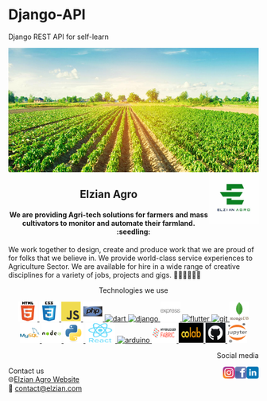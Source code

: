 # Django-API
Django REST API for self-learn
<!-- <h2> Hi there 👋</h2>
-->
<img src="https://github.com/Elzian-Agro/.github/blob/Master/agri.jpg?raw=true" alt="banner" height="250" width="100%" />
  <a href="https://agro.elzian.com/" target="blank"><img align="right" width="100" src="https://github.com/Elzian-Agro/.github/blob/Master/logo.jpg?raw=true"  /></a>
  <br>
  <h2 align="center"> Elzian Agro </h2>
  <h4 align="center">We are providing Agri-tech solutions for farmers and mass cultivators to monitor and automate their farmland. :seedling: </h4>
  
  We work together to design, create and produce work that we are proud of for folks that we believe in.
  We provide world-class service experiences to Agriculture Sector.
  We are available for hire in a wide range of creative disciplines for a variety of jobs, projects and gigs. :technologist::farmer::mechanic:
  
  <p align="center">
  Technologies we use </p> 
  
   
   <p align="center"> 
  <a href="https://www.w3.org/html/" target="_blank" rel="noreferrer"> <img src="https://raw.githubusercontent.com/devicons/devicon/master/icons/html5/html5-original-wordmark.svg" alt="html5" width="40" height="40"/> </a>
  <a href="https://www.w3schools.com/css/" target="_blank" rel="noreferrer"> <img src="https://raw.githubusercontent.com/devicons/devicon/master/icons/css3/css3-original-wordmark.svg" alt="css3" width="40" height="40"/> </a> 
   <a href="https://developer.mozilla.org/en-US/docs/Web/JavaScript" target="_blank" rel="noreferrer"> <img src="https://raw.githubusercontent.com/devicons/devicon/master/icons/javascript/javascript-original.svg" alt="javascript" width="40" height="40"/> </a> 
  <a href="https://www.php.net" target="_blank" rel="noreferrer"> <img src="https://raw.githubusercontent.com/devicons/devicon/master/icons/php/php-original.svg" alt="php" width="40" height="40"/> </a>
  <a href="https://dart.dev" target="_blank" rel="noreferrer"> <img src="https://www.vectorlogo.zone/logos/dartlang/dartlang-icon.svg" alt="dart" width="40" height="40"/> </a> 
  <a href="https://www.djangoproject.com/" target="_blank" rel="noreferrer"> <img src="https://cdn.worldvectorlogo.com/logos/django.svg" alt="django" width="40" height="40"/> </a> 
  <a href="https://expressjs.com" target="_blank" rel="noreferrer"> <img src="https://raw.githubusercontent.com/devicons/devicon/master/icons/express/express-original-wordmark.svg" alt="express" width="40" height="40"/> </a>
  <a href="https://flutter.dev" target="_blank" rel="noreferrer"> <img src="https://www.vectorlogo.zone/logos/flutterio/flutterio-icon.svg" alt="flutter" width="40" height="40"/> </a>
  <a href="https://git-scm.com/" target="_blank" rel="noreferrer"> <img src="https://www.vectorlogo.zone/logos/git-scm/git-scm-icon.svg" alt="git" width="40" height="40"/> </a>
  <a href="https://www.mongodb.com/" target="_blank" rel="noreferrer"> <img src="https://raw.githubusercontent.com/devicons/devicon/master/icons/mongodb/mongodb-original-wordmark.svg" alt="mongodb" width="40" height="40"/> </a>
  <a href="https://www.mysql.com/" target="_blank" rel="noreferrer"> <img src="https://raw.githubusercontent.com/devicons/devicon/master/icons/mysql/mysql-original-wordmark.svg" alt="mysql" width="40" height="40"/> </a> 
  <a href="https://nodejs.org" target="_blank" rel="noreferrer"> <img src="https://raw.githubusercontent.com/devicons/devicon/master/icons/nodejs/nodejs-original-wordmark.svg" alt="nodejs" width="40" height="40"/> </a>
  <a href="https://www.python.org" target="_blank" rel="noreferrer"> <img src="https://raw.githubusercontent.com/devicons/devicon/master/icons/python/python-original.svg" alt="python" width="40" height="40"/> </a>
  <a href="https://reactjs.org/" target="_blank" rel="noreferrer"> <img src="https://raw.githubusercontent.com/devicons/devicon/master/icons/react/react-original-wordmark.svg" alt="react" width="60" height="40"/> </a> 
   <a href="https://www.arduino.cc/" target="_blank" rel="noreferrer"> <img src="https://cdn.worldvectorlogo.com/logos/arduino-1.svg" alt="arduino" width="40" height="40"/> </a>
<a href="https://www.hyperledger.org/use/fabric" target="_blank" rel="noreferrer"> <img src="https://github.com/Elzian-Agro/.github/blob/Master/download%20(1).png?raw=true" alt="Hyperledger fabric" width="50" height="40"/> </a>   
  <a href="https://colab.org/" target="_blank" rel="noreferrer"> <img src="https://github.com/Elzian-Agro/.github/blob/Master/download%20(2).png?raw=true" alt="colab" width="50" height="40"/> </a> 
   <a href="https://docs.github.com/en/get-started" target="_blank" rel="noreferrer"> <img src="https://github.com/Elzian-Agro/.github/blob/Master/download.jpg?raw=true" alt="github" width="40" height="40"/> </a> 
    <a href="https://jupyter.org/" target="_blank" rel="noreferrer"> <img src="https://github.com/Elzian-Agro/.github/blob/Master/download.png?raw=true" alt="jupyter" width="40" height="40"/> </a> 
</p>

  
  <p align="right">
  Social media </p> 
  <p align="right">
   <a href="https://lk.linkedin.com/company/elzianagro" target="blank"><img align="right" src="https://github.com/Elzian-Agro/.github/blob/Master/linkedin%20(3).png?       raw=true" alt="linkedin" /></a>
   <a href="https://www.facebook.com/ELZIANAGRO" target="blank"><img align="right" src="https://github.com/Elzian-Agro/.github/blob/Master/facebook.png?raw=true"           alt="Facebook" /></a>
   <a href="https://www.instagram.com/elzian.agro/?utm_medium=copy_link" target="blank"><img align="right" src="https://github.com/Elzian-Agro/.github/blob/Master/instagram.png?raw=true" alt="Instagram" /></a>

  </p>
  
  Contact us <br/>
  :globe_with_meridians:[Elzian Agro Website](https://agro.elzian.com/) <br/>
  :e-mail: contact@elzian.com  
 
  


  
<!--

**Here are some ideas to get you started:**

🙋‍♀️ A short introduction - what is your organization all about?
🌈 Contribution guidelines - how can the community get involved?
👩‍💻 Useful resources - where can the community find your docs? Is there anything else the community should know?
🍿 Fun facts - what does your team eat for breakfast?
🧙 Remember, you can do mighty things with the power of [Markdown](https://docs.github.com/github/writing-on-github/getting-started-with-writing-and-formatting-on-github/basic-writing-and-formatting-syntax)
-->

